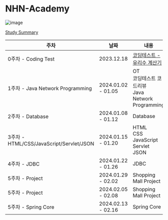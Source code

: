# NHN-Academy

![image](https://github.com/ssstopeun/NHN-Academy/assets/68415975/3b9b9ad3-2b1c-4c2d-af15-3defde798855)


[Study Summary]([https://www.notion.so/cc0dc1c8bdf44c34b726b63d4b48d5c4?v=69b600bd701c46879fd2eeae9834f209](https://www.notion.so/cc0dc1c8bdf44c34b726b63d4b48d5c4?v=8377bf71285a4f59885ba273308648b0))

| 주차 | 날짜 | 내용 |
| --- | --- | --- |
| 0주차 - Coding Test | 2023.12.18 | [코딩테스트 - 유리수 계산기](https://github.com/ssstopeun/NHN-Academy/tree/main/0%EC%A3%BC%EC%B0%A8-%EC%84%A0%EB%B0%9C%EC%BD%94%EB%94%A9%ED%85%8C%EC%8A%A4%ED%8A%B8-%EC%9C%A0%EB%A6%AC%EC%88%98%EA%B3%84%EC%82%B0%EA%B8%B0/coding-test-main) |
| 1주차 - Java Network Programming | 2024.01.02 - 01.05| OT<br>코딩테스트 코드리뷰<br>Java Network Programming|
| 2주차 - Database | 2024.01.08 - 01.12 | Database |
| 3주차 - HTML/CSS/JavaScript/Servlet/JSON | 2024.01.15 - 01.20 | HTML<br>CSS<br>JavaScript<br>Servlet<br>JSON |
| 4주차 - JDBC | 2024.01.22 - 01.26 | JDBC |
| 5주차 - Project | 2024.01.29 - 02.02 | Shopping Mall Project |
| 5주차 - Project | 2024.02.05 - 02.08 | Shopping Mall Project |
| 5주차 - Spring Core | 2024.02.13 - 02.16 | Spring Core |
